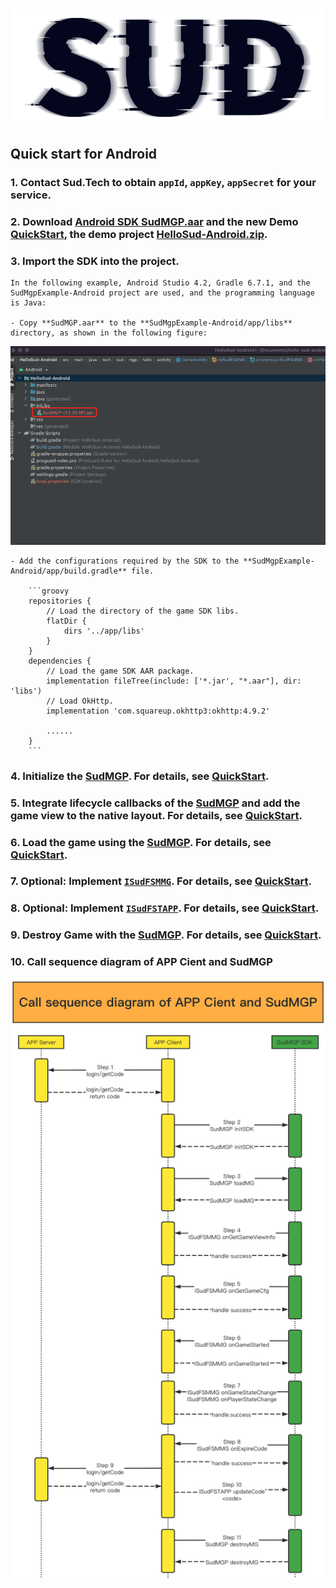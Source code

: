#

![SUD](../Resource/logo.png)

## Quick start for Android

### 1. Contact Sud.Tech to obtain `appId`, `appKey`, `appSecret` for your service.

### 2. Download [Android SDK SudMGP.aar](https://github.com/SudTechnology/sud-mgp-android/releases) and the new Demo [QuickStart](https://github.com/SudTechnology/hello-sud-plus-android/tree/master/project/QuickStart), the demo project [HelloSud-Android.zip](https://github.com/SudTechnology/hello-sud-android/releases).

### 3. Import the SDK into the project.

    In the following example, Android Studio 4.2, Gradle 6.7.1, and the SudMgpExample-Android project are used, and the programming language is Java:

    - Copy **SudMGP.aar** to the **SudMgpExample-Android/app/libs** directory, as shown in the following figure:


 
   ![SUD](../Resource/Client/libaar.png)

    - Add the configurations required by the SDK to the **SudMgpExample-Android/app/build.gradle** file.

        ```groovy
        repositories {
            // Load the directory of the game SDK libs.
            flatDir {
                dirs '../app/libs'
            }
        }
        dependencies {
            // Load the game SDK AAR package.
            implementation fileTree(include: ['*.jar', "*.aar"], dir: 'libs')
            // Load OkHttp.
            implementation 'com.squareup.okhttp3:okhttp:4.9.2'
        
            ......
        }
        ```

### 4. Initialize the [SudMGP](./API/SudMGP.md). For details, see [QuickStart](https://github.com/SudTechnology/hello-sud-plus-android/tree/master/project/QuickStart).

### 5. Integrate lifecycle callbacks of the [SudMGP](./API/SudMGP.md) and add the game view to the native layout. For details, see [QuickStart](https://github.com/SudTechnology/hello-sud-plus-android/tree/master/project/QuickStart).

### 6. Load the game using the [SudMGP](API/SudMGP.md). For details, see [QuickStart](https://github.com/SudTechnology/hello-sud-plus-android/tree/master/project/QuickStart).

### 7. Optional: Implement [`ISudFSMMG`](API/ISudFSMMG.md). For details, see [QuickStart](https://github.com/SudTechnology/hello-sud-plus-android/tree/master/project/QuickStart).

### 8. Optional: Implement [`ISudFSTAPP`](API/ISudFSTAPP.md). For details, see [QuickStart](https://github.com/SudTechnology/hello-sud-plus-android/tree/master/project/QuickStart).

### 9. Destroy Game with the [SudMGP](API/SudMGP.md). For details, see [QuickStart](https://github.com/SudTechnology/hello-sud-plus-android/tree/master/project/QuickStart).

### 10. Call sequence diagram of APP Cient and SudMGP

   ![api](../Resource/Client/sdk_api_sd.png)

